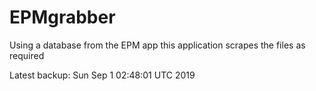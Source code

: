 # EPMgrabber
Using a database from the EPM app this application scrapes the files as required


Latest backup: Sun Sep 1 02:48:01 UTC 2019
